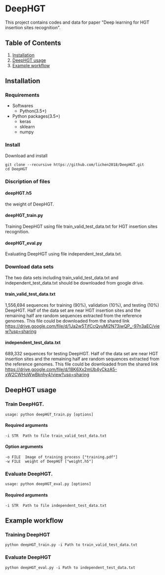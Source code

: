 # DeepHGT
This project contains codes and data for paper "Deep learning for HGT insertion sites recognition".
## Table of Contents
1. [Installation](#installation)
2. [DeepHGT usage](#DeepHGT-usage)
3. [Example workflow](#example-workflow)
## Installation
### Requirements
- Softwares
  - Python(3.5+)
- Python packages(3.5+)
  - keras
  - sklearn
  - numpy

### Install
Download and install
```
git clone --recursive https://github.com/lichen2018/DeepHGT.git
cd DeepHGT
```
### Discription of files

#### deepHGT.h5 
the weight of DeepHGT.

#### deepHGT_train.py 
Training DeepHGT using file train_valid_test_data.txt for HGT insertion sites recognition.

#### deepHGT_eval.py 
Evaluating DeepHGT using file independent_test_data.txt.

### Download data sets
The two data sets including train_valid_test_data.txt and independent_test_data.txt should be downloaded from google drive.

#### train_valid_test_data.txt 
1,556,694 sequences for training (90%), validation (10%), and testing (10%) DeepHGT. Half of the data set are near HGT insertion sites and the remaining half are random sequences extracted from the reference genomes. This file could be downloaded from the shared link https://drive.google.com/file/d/1Ja2w5TjfCcQyuMl2N73jwQP_-97n3aEC/view?usp=sharing

#### independent_test_data.txt
689,332 sequences for testing DeepHGT. Half of the data set are near HGT insertion sites and the remaining half are random sequences extracted from the reference genomes. This file could be downloaded from the shared link https://drive.google.com/file/d/18K6Xx2mUb4yCkzA5-xW2CWHoWwBknhy4/view?usp=sharing

## DeepHGT usage
### Train DeepHGT.
```
usage: python deepHGT_train.py [options]
```
#### Required arguments  
  ```
  -i STR  Path to file train_valid_test_data.txt
  ```
#### Option arguments
  ```
  -o FILE  Image of training process ["training.pdf"]
  -w FILE  weight of DeepHGT ["weight.h5"]
  ```
### Evaluate DeepHGT.
```
usage: python deepHGT_eval.py [options]
```
#### Required arguments  
  ```
  -i STR  Path to file independent_test_data.txt
  ```

## Example workflow
### Training DeepHGT
```
python deepHGT_train.py -i Path to train_valid_test_data.txt
```
### Evaluate DeepHGT
```
python deepHGT_eval.py -i Path to independent_test_data.txt
```
